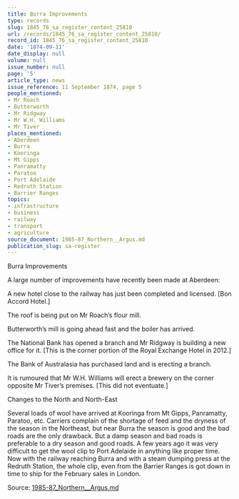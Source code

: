 ```yaml
---
title: Burra Improvements
type: records
slug: 1845_76_sa_register_content_25810
url: /records/1845_76_sa_register_content_25810/
record_id: 1845_76_sa_register_content_25810
date: '1874-09-11'
date_display: null
volume: null
issue_number: null
page: '5'
article_type: news
issue_reference: 11 September 1874, page 5
people_mentioned:
- Mr Roach
- Butterworth
- Mr Ridgway
- Mr W.H. Williams
- Mr Tiver
places_mentioned:
- Aberdeen
- Burra
- Kooringa
- Mt Gipps
- Panramatty
- Paratoo
- Port Adelaide
- Redruth Station
- Barrier Ranges
topics:
- infrastructure
- business
- railway
- transport
- agriculture
source_document: 1985-87_Northern__Argus.md
publication_slug: sa-register
---
```


Burra Improvements

A large number of improvements have recently been made at Aberdeen:

A new hotel close to the railway has just been completed and licensed. [Bon Accord Hotel.]

The roof is being put on Mr Roach’s flour mill.

Butterworth’s mill is going ahead fast and the boiler has arrived.

The National Bank has opened a branch and Mr Ridgway is building a new office for it.  [This is the corner portion of the Royal Exchange Hotel in 2012.]

The Bank of Australasia has purchased land and is erecting a branch.

It is rumoured that Mr W.H. Williams will erect a brewery on the corner opposite Mr Tiver’s premises.  [This did not eventuate.]

Changes to the North and North-East

Several loads of wool have arrived at Kooringa from Mt Gipps, Panramatty, Paratoo, etc.  Carriers complain of the shortage of feed and the dryness of the season in the Northeast, but near Burra the season is good and the bad roads are the only drawback.  But a damp season and bad roads is preferable to a dry season and good roads.  A few years ago it was very difficult to get the wool clip to Port Adelaide in anything like proper time.  Now with the railway reaching Burra and with a steam dumping press at the Redruth Station, the whole clip, even from the Barrier Ranges is got down in time to ship for the February sales in London.

Source: [1985-87_Northern__Argus.md](/downloads/markdown/1985-87_Northern__Argus.md)
